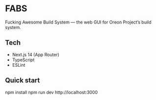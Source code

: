 # FABS
Fucking Awesome Build System — the web GUI for Oreon Project’s build system.

## Tech
- Next.js 14 (App Router)
- TypeScript
- ESLint

## Quick start
npm install
npm run dev
http://localhost:3000
